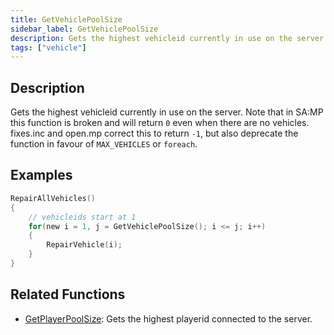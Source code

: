 ```yaml
---
title: GetVehiclePoolSize
sidebar_label: GetVehiclePoolSize
description: Gets the highest vehicleid currently in use on the server.
tags: ["vehicle"]
---
```


<VersionWarn version='SA-MP 0.3.7' />

## Description

Gets the highest vehicleid currently in use on the server.  Note that in SA:MP this function is broken and will return `0` even when there are no vehicles.  fixes.inc and open.mp correct this to return `-1`, but also deprecate the function in favour of `MAX_VEHICLES` or `foreach`.

## Examples

```c
RepairAllVehicles()
{
    // vehicleids start at 1
    for(new i = 1, j = GetVehiclePoolSize(); i <= j; i++)
    {
        RepairVehicle(i);
    }
}
```

## Related Functions

- [GetPlayerPoolSize](GetPlayerPoolSize): Gets the highest playerid connected to the server.
